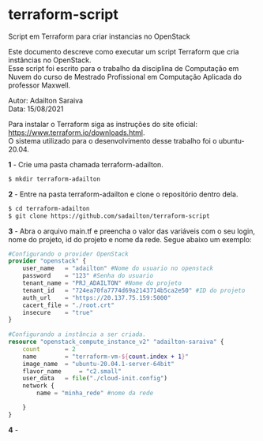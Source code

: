 # terraform-script
Script em Terraform para criar instancias no OpenStack

Este documento descreve como executar um script Terraform que cria instâncias no OpenStack.  
Esse script foi escrito para o trabalho da disciplina de Computação em Nuvem do curso de Mestrado Profissional em Computação Aplicada do professor Maxwell.

Autor: Adailton Saraiva  
Data: 15/08/2021

Para instalar o Terraform siga as instruções do site oficial: https://www.terraform.io/downloads.html.  
O sistema utilizado para o desenvolvimento desse trabalho foi o ubuntu-20.04.  

**1** - Crie uma pasta chamada terraform-adailton.  
```bash
$ mkdir terraform-adailton
```

**2** - Entre na pasta terraform-adailton e clone o repositório dentro dela.  
```bash
$ cd terraform-adailton
$ git clone https://github.com/sadailton/terraform-script
```

**3** - Abra o arquivo main.tf e preencha o valor das variáveis com o seu login, nome do projeto, id do projeto e nome da rede. Segue abaixo um exemplo:  

```terraform
#Configurando o provider OpenStack
provider "openstack" {
	user_name   = "adailton" #Nome do usuario no openstack  	
	password    = "123" #Senha do usuario  
	tenant_name = "PRJ_ADAILTON" #Nome do projeto  
	tenant_id   = "724ea70fa7774d69a2143714b5ca2e50" #ID do projeto  
	auth_url    = "https://20.137.75.159:5000"  
	cacert_file = "./root.crt"
	insecure    = "true"  
}  
	
#Configurando a instância a ser criada.
resource "openstack_compute_instance_v2" "adailton-saraiva" {	
	count 		= 2	
	name 		= "terraform-vm-${count.index + 1}"	
	image_name 	= "ubuntu-20.04.1-server-64bit"	
	flavor_name 	= "c2.small"	
	user_data 	= file("./cloud-init.config")	
	network {	
		name = "minha_rede" #nome da rede	

	}	
}
```

**4** - 
